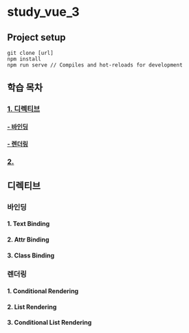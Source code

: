 # study_vue_3

## Project setup
```
git clone [url]
npm install
npm run serve // Compiles and hot-reloads for development
```

## 학습 목차
### [1. 디렉티브](#디렉티브)
#### [- 바인딩](#바인딩)
#### [- 렌더링](#렌더링)
### [2. ](#)

## 디렉티브
### 바인딩
#### 1. Text Binding
#### 2. Attr Binding
#### 3. Class Binding
### 렌더링
#### 1. Conditional Rendering
#### 2. List Rendering
#### 3. Conditional List Rendering
